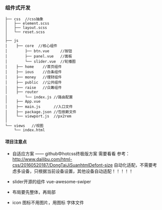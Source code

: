 ### 组件式开发

```文件app目录
├── css  //css抽象
│   ├── element.scss
│   ├── layout.scss
│   └── reset.scss
│
├── js	
│    ├── core  //核心组件
│        ├── btn.vue     //按钮
│        ├── panel.vue   //面板
│        └── slider.vue  //轮播图
│    ├── home    //首页组件
│    ├── ious    //白条组件
│    ├── money   //理财组件
│    ├── public  //公共组件 
│    ├── raise   //众筹组件
│    ├── router  
│        └── index.js //路由配置
│    ├── App.vue
│    ├── main.js      //入口文件
│    ├── package.json //包依赖文件
│    └── viewport.js  //px2rem
│    
└── views	//视图
    └── index.html
```

#### 项目注意点
- 自适应方案 —— github中hotcss终极版方案 需要看看
    参考：http://www.dailibu.com/html-css/20160520187/DongTaiJiSuanhtmlDefont-size
    自动化适配，不需要考虑多设备，只根据当前设备设置，其他设备自动适配！！！！！

- slider开源的组件 vue-awesome-swiper

- 布局要先整体，再局部

- icon 图标不用图片，用图标 字体文件
